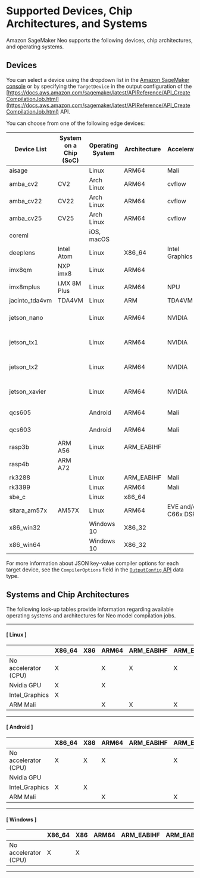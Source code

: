 # Supported Devices, Chip Architectures, and Systems<a name="neo-supported-devices-edge-devices"></a>

Amazon SageMaker Neo supports the following devices, chip architectures, and operating systems\.

## Devices<a name="neo-supported-edge-devices"></a>

You can select a device using the dropdown list in the [Amazon SageMaker console](https://console.aws.amazon.com/sagemaker) or by specifying the `TargetDevice` in the output configuration of the [https://docs.aws.amazon.com/sagemaker/latest/APIReference/API_CreateCompilationJob.html](https://docs.aws.amazon.com/sagemaker/latest/APIReference/API_CreateCompilationJob.html) API\.

You can choose from one of the following edge devices: 


| Device List | System on a Chip \(SoC\) | Operating System | Architecture | Accelerator | Compiler Options Example | 
| --- | --- | --- | --- | --- | --- | 
| aisage |  | Linux | ARM64 | Mali |  | 
| amba\_cv2 | CV2 | Arch Linux | ARM64 | cvflow |  | 
| amba\_cv22 | CV22 | Arch Linux | ARM64 | cvflow |  | 
| amba\_cv25 | CV25 | Arch Linux | ARM64 | cvflow |  | 
| coreml |  | iOS, macOS |  |  | \{"class\_labels": "imagenet\_labels\_1000\.txt"\} | 
| deeplens | Intel Atom | Linux | X86\_64 | Intel Graphics |  | 
| imx8qm | NXP imx8 | Linux | ARM64 |  |  | 
| imx8mplus | i\.MX 8M Plus | Linux | ARM64 | NPU |  | 
| jacinto\_tda4vm | TDA4VM | Linux | ARM | TDA4VM |  | 
| jetson\_nano |  | Linux | ARM64 | NVIDIA | \{'gpu\-code': 'sm\_53', 'trt\-ver': '5\.0\.6', 'cuda\-ver': '10\.0'\} | 
| jetson\_tx1 |  | Linux | ARM64 | NVIDIA | \{'gpu\-code': 'sm\_53', 'trt\-ver': '6\.0\.1', 'cuda\-ver': '10\.0'\} | 
| jetson\_tx2 |  | Linux | ARM64 | NVIDIA | \{'gpu\-code': 'sm\_62', 'trt\-ver': '6\.0\.1', 'cuda\-ver': '10\.0'\} | 
| jetson\_xavier |  | Linux | ARM64 | NVIDIA | \{'gpu\-code': 'sm\_72', 'trt\-ver': '5\.1\.6', 'cuda\-ver': '10\.0'\} | 
| qcs605 |  | Android | ARM64 | Mali | \{'ANDROID\_PLATFORM': 27\} | 
| qcs603 |  | Android | ARM64 | Mali | \{'ANDROID\_PLATFORM': 27\} | 
| rasp3b | ARM A56 | Linux | ARM\_EABIHF |  | \{'mattr': \['\+neon'\]\} | 
| rasp4b | ARM A72 |  |  |  |  | 
| rk3288 |  | Linux | ARM\_EABIHF | Mali |  | 
| rk3399 |  | Linux | ARM64 | Mali |  | 
| sbe\_c |  | Linux | x86\_64 |  | \{'mcpu': 'core\-avx2'\} | 
| sitara\_am57x | AM57X | Linux | ARM64 | EVE and/or C66x DSP |  | 
| x86\_win32 |  | Windows 10 | X86\_32 |  |  | 
| x86\_win64 |  | Windows 10 | X86\_32 |  |  | 

For more information about JSON key\-value compiler options for each target device, see the `CompilerOptions` field in the [`OutputConfig` API](https://docs.aws.amazon.com/sagemaker/latest/APIReference/API_OutputConfig.html) data type\.

## Systems and Chip Architectures<a name="neo-supported-edge-granular"></a>

The following look\-up tables provide information regarding available operating systems and architectures for Neo model compilation jobs\. 

------
#### [ Linux ]


|  | X86\_64 | X86 | ARM64 | ARM\_EABIHF | ARM\_EABI | 
| --- | --- | --- | --- | --- | --- | 
| No accelerator \(CPU\) | X |  | X | X | X | 
| Nvidia GPU | X |  | X |  |  | 
| Intel\_Graphics | X |  |  |  |  | 
| ARM Mali |  |  | X | X | X | 

------
#### [ Android ]


|  | X86\_64 | X86 | ARM64 | ARM\_EABIHF | ARM\_EABI | 
| --- | --- | --- | --- | --- | --- | 
| No accelerator \(CPU\) | X | X | X |  | X | 
| Nvidia GPU |  |  |  |  |  | 
| Intel\_Graphics | X | X |  |  |  | 
| ARM Mali |  |  | X |  | X | 

------
#### [ Windows ]


|  | X86\_64 | X86 | ARM64 | ARM\_EABIHF | ARM\_EABI | 
| --- | --- | --- | --- | --- | --- | 
| No accelerator \(CPU\) | X | X |  |  |  | 

------